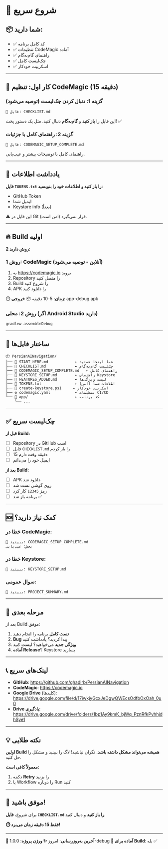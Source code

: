 # 🚀 شروع سریع

## 📦 شما دارید:
- ✅ کد کامل برنامه
- ✅ تنظیمات CodeMagic آماده
- ✅ راهنمای گام‌به‌گام
- ✅ چک‌لیست کامل
- ✅ اسکریپت خودکار

---

## 🎯 کار اول: تنظیم CodeMagic (15 دقیقه)

### گزینه 1: دنبال کردن چک‌لیست (توصیه می‌شود)
```
📄 فایل: CHECKLIST.md
```
این فایل را **باز کنید** و **گام‌به‌گام** دنبال کنید.
مثل یک دستور پخت! ✅

### گزینه 2: راهنمای کامل با جزئیات
```
📄 فایل: CODEMAGIC_SETUP_COMPLETE.md
```
راهنمای کامل با توضیحات بیشتر و عیب‌یابی.

---

## 📝 یادداشت اطلاعات

**فایل `TOKENS.txt` را باز کنید و اطلاعات خود را بنویسید:**
- GitHub Token
- ایمیل شما
- Keystore info (بعداً)

⚠️ این فایل در Git قرار نمی‌گیرد (امن است).

---

## 🔥 Build اولیه

**2 روش دارید:**

### روش 1: CodeMagic (آنلاین - توصیه می‌شود)
1. به https://codemagic.io بروید
2. Repository را متصل کنید
3. Build را شروع کنید
4. APK را دانلود کنید

⏱️ **زمان**: 5-10 دقیقه
📦 **خروجی**: app-debug.apk

### روش 2: محلی (اگر Android Studio دارید)
```bash
gradlew assembleDebug
```

---

## 📁 ساختار فایل‌ها

```
📦 PersianAINavigation/
├── 📄 START_HERE.md            ← شما اینجا هستید
├── 📄 CHECKLIST.md             ← چک‌لیست گام‌به‌گام
├── 📄 CODEMAGIC_SETUP_COMPLETE.md   ← راهنمای کامل
├── 📄 KEYSTORE_SETUP.md        ← راهنمای Keystore
├── 📄 FEATURES_ADDED.md        ← لیست ویژگی‌ها
├── 📄 TOKENS.txt               ← اطلاعات شما (امن)
├── 🔧 create-keystore.ps1     ← اسکریپت خودکار
├── ⚙️ codemagic.yaml           ← تنظیمات CI/CD
└── 📂 app/                     ← کد برنامه
    └── ...
```

---

## ✅ چک‌لیست سریع

**قبل از Build:**
- [ ] Repository در GitHub است
- [ ] فایل `CHECKLIST.md` را باز کردم
- [ ] 15 دقیقه وقت دارم
- [ ] ایمیل خود را می‌دانم

**بعد از Build:**
- [ ] APK دانلود شد
- [ ] روی گوشی تست شد
- [ ] رمز `12345` کار کرد
- [ ] برنامه باز شد ✅

---

## 🆘 کمک نیاز دارید؟

### خطا در CodeMagic:
```
📄 ببینید: CODEMAGIC_SETUP_COMPLETE.md
بخش: عیب‌یابی
```

### خطا در Keystore:
```
📄 ببینید: KEYSTORE_SETUP.md
```

### سوال عمومی:
```
📄 ببینید: PROJECT_SUMMARY.md
```

---

## 🎯 مرحله بعدی

بعد از Build موفق:

1. **تست کامل** برنامه را انجام دهید
2. **Bug** پیدا کردید؟ یادداشت کنید
3. **ویژگی جدید** می‌خواهید؟ لیست کنید
4. **آماده Release**؟ Keystore بسازید

---

## 📞 لینک‌های سریع

- **GitHub**: https://github.com/ghadirb/PersianAINavigation
- **CodeMagic**: https://codemagic.io
- **Google Drive** (کلیدها): https://drive.google.com/file/d/17iwkjyGcxJeDgwQWEcsOdfbOxOah_0u0
- **Drive یادگیری**: https://drive.google.com/drive/folders/1bp1Ay9kmK_bjWq_PznRfkPvhhjdhSye1

---

## 💡 نکته طلایی

**اولین Build همیشه می‌تواند مشکل داشته باشد.**
نگران نباشید! لاگ را ببینید و مشکل را حل کنید.

**معمولاً کافی است:**
1. دکمه **Retry** را بزنید
2. یا Workflow را دوباره Run کنید

---

## 🎉 موفق باشید!

برای شروع، **فایل `CHECKLIST.md` را باز کنید** و دنبال کنید.

**⏱️ فقط 15 دقیقه زمان می‌برد!**

---

**📅 آخرین به‌روزرسانی**: امروز
**✨ ورژن پروژه**: 1.0.0-debug
**🚀 آماده برای Build**: بله ✅
